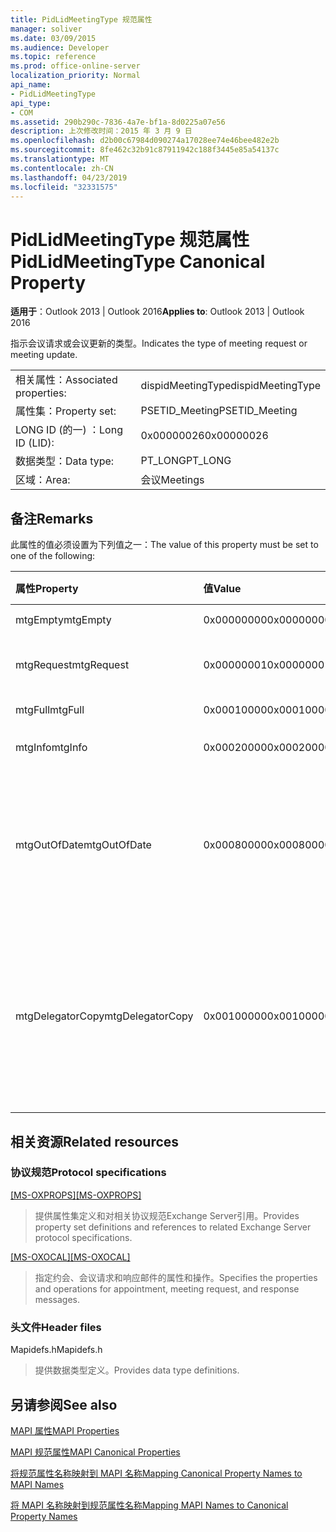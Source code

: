 ```yaml
---
title: PidLidMeetingType 规范属性
manager: soliver
ms.date: 03/09/2015
ms.audience: Developer
ms.topic: reference
ms.prod: office-online-server
localization_priority: Normal
api_name:
- PidLidMeetingType
api_type:
- COM
ms.assetid: 290b290c-7836-4a7e-bf1a-8d0225a07e56
description: 上次修改时间：2015 年 3 月 9 日
ms.openlocfilehash: d2b00c67984d090274a17028ee74e46bee482e2b
ms.sourcegitcommit: 8fe462c32b91c87911942c188f3445e85a54137c
ms.translationtype: MT
ms.contentlocale: zh-CN
ms.lasthandoff: 04/23/2019
ms.locfileid: "32331575"
---
```

# <a name="pidlidmeetingtype-canonical-property"></a><span data-ttu-id="c1345-103">PidLidMeetingType 规范属性</span><span class="sxs-lookup"><span data-stu-id="c1345-103">PidLidMeetingType Canonical Property</span></span>

  
  
<span data-ttu-id="c1345-104">**适用于**：Outlook 2013 | Outlook 2016</span><span class="sxs-lookup"><span data-stu-id="c1345-104">**Applies to**: Outlook 2013 | Outlook 2016</span></span> 
  
<span data-ttu-id="c1345-105">指示会议请求或会议更新的类型。</span><span class="sxs-lookup"><span data-stu-id="c1345-105">Indicates the type of meeting request or meeting update.</span></span>
  
|||
|:-----|:-----|
|<span data-ttu-id="c1345-106">相关属性：</span><span class="sxs-lookup"><span data-stu-id="c1345-106">Associated properties:</span></span>  <br/> |<span data-ttu-id="c1345-107">dispidMeetingType</span><span class="sxs-lookup"><span data-stu-id="c1345-107">dispidMeetingType</span></span>  <br/> |
|<span data-ttu-id="c1345-108">属性集：</span><span class="sxs-lookup"><span data-stu-id="c1345-108">Property set:</span></span>  <br/> |<span data-ttu-id="c1345-109">PSETID_Meeting</span><span class="sxs-lookup"><span data-stu-id="c1345-109">PSETID_Meeting</span></span>  <br/> |
|<span data-ttu-id="c1345-110">LONG ID (的一) ：</span><span class="sxs-lookup"><span data-stu-id="c1345-110">Long ID (LID):</span></span>  <br/> |<span data-ttu-id="c1345-111">0x00000026</span><span class="sxs-lookup"><span data-stu-id="c1345-111">0x00000026</span></span>  <br/> |
|<span data-ttu-id="c1345-112">数据类型：</span><span class="sxs-lookup"><span data-stu-id="c1345-112">Data type:</span></span>  <br/> |<span data-ttu-id="c1345-113">PT_LONG</span><span class="sxs-lookup"><span data-stu-id="c1345-113">PT_LONG</span></span>  <br/> |
|<span data-ttu-id="c1345-114">区域：</span><span class="sxs-lookup"><span data-stu-id="c1345-114">Area:</span></span>  <br/> |<span data-ttu-id="c1345-115">会议</span><span class="sxs-lookup"><span data-stu-id="c1345-115">Meetings</span></span>  <br/> |
   
## <a name="remarks"></a><span data-ttu-id="c1345-116">备注</span><span class="sxs-lookup"><span data-stu-id="c1345-116">Remarks</span></span>

<span data-ttu-id="c1345-117">此属性的值必须设置为下列值之一：</span><span class="sxs-lookup"><span data-stu-id="c1345-117">The value of this property must be set to one of the following:</span></span>
  
|<span data-ttu-id="c1345-118">**属性**</span><span class="sxs-lookup"><span data-stu-id="c1345-118">**Property**</span></span>|<span data-ttu-id="c1345-119">**值**</span><span class="sxs-lookup"><span data-stu-id="c1345-119">**Value**</span></span>|<span data-ttu-id="c1345-120">**说明**</span><span class="sxs-lookup"><span data-stu-id="c1345-120">**Description**</span></span>|
|:-----|:-----|:-----|
|<span data-ttu-id="c1345-121">mtgEmpty</span><span class="sxs-lookup"><span data-stu-id="c1345-121">mtgEmpty</span></span>  <br/> |<span data-ttu-id="c1345-122">0x00000000</span><span class="sxs-lookup"><span data-stu-id="c1345-122">0x00000000</span></span>  <br/> |<span data-ttu-id="c1345-123">未指定。</span><span class="sxs-lookup"><span data-stu-id="c1345-123">Unspecified.</span></span>  <br/> |
|<span data-ttu-id="c1345-124">mtgRequest</span><span class="sxs-lookup"><span data-stu-id="c1345-124">mtgRequest</span></span>  <br/> |<span data-ttu-id="c1345-125">0x00000001</span><span class="sxs-lookup"><span data-stu-id="c1345-125">0x00000001</span></span>  <br/> |<span data-ttu-id="c1345-126">初始会议请求。</span><span class="sxs-lookup"><span data-stu-id="c1345-126">Initial meeting request.</span></span>  <br/> |
|<span data-ttu-id="c1345-127">mtgFull</span><span class="sxs-lookup"><span data-stu-id="c1345-127">mtgFull</span></span>  <br/> |<span data-ttu-id="c1345-128">0x00010000</span><span class="sxs-lookup"><span data-stu-id="c1345-128">0x00010000</span></span>  <br/> |<span data-ttu-id="c1345-129">完整更新。</span><span class="sxs-lookup"><span data-stu-id="c1345-129">Full update.</span></span>  <br/> |
|<span data-ttu-id="c1345-130">mtgInfo</span><span class="sxs-lookup"><span data-stu-id="c1345-130">mtgInfo</span></span>  <br/> |<span data-ttu-id="c1345-131">0x00020000</span><span class="sxs-lookup"><span data-stu-id="c1345-131">0x00020000</span></span>  <br/> |<span data-ttu-id="c1345-132">信息更新。</span><span class="sxs-lookup"><span data-stu-id="c1345-132">Informational update.</span></span>  <br/> |
|<span data-ttu-id="c1345-133">mtgOutOfDate</span><span class="sxs-lookup"><span data-stu-id="c1345-133">mtgOutOfDate</span></span>  <br/> |<span data-ttu-id="c1345-134">0x00080000</span><span class="sxs-lookup"><span data-stu-id="c1345-134">0x00080000</span></span>  <br/> |<span data-ttu-id="c1345-135">在此之后收到较新的会议请求或会议更新。</span><span class="sxs-lookup"><span data-stu-id="c1345-135">A newer meeting request or meeting update was received after this one.</span></span>  <br/> |
|<span data-ttu-id="c1345-136">mtgDelegatorCopy</span><span class="sxs-lookup"><span data-stu-id="c1345-136">mtgDelegatorCopy</span></span>  <br/> |<span data-ttu-id="c1345-137">0x00100000</span><span class="sxs-lookup"><span data-stu-id="c1345-137">0x00100000</span></span>  <br/> |<span data-ttu-id="c1345-138">当代理处理与会议相关的对象时，在代理者的副本上设置此选项。</span><span class="sxs-lookup"><span data-stu-id="c1345-138">This is set on the delegator's copy when a delegate handles meeting-related objects.</span></span>  <br/> |
   
## <a name="related-resources"></a><span data-ttu-id="c1345-139">相关资源</span><span class="sxs-lookup"><span data-stu-id="c1345-139">Related resources</span></span>

### <a name="protocol-specifications"></a><span data-ttu-id="c1345-140">协议规范</span><span class="sxs-lookup"><span data-stu-id="c1345-140">Protocol specifications</span></span>

<span data-ttu-id="c1345-141">[[MS-OXPROPS]](https://msdn.microsoft.com/library/f6ab1613-aefe-447d-a49c-18217230b148%28Office.15%29.aspx)</span><span class="sxs-lookup"><span data-stu-id="c1345-141">[[MS-OXPROPS]](https://msdn.microsoft.com/library/f6ab1613-aefe-447d-a49c-18217230b148%28Office.15%29.aspx)</span></span>
  
> <span data-ttu-id="c1345-142">提供属性集定义和对相关协议规范Exchange Server引用。</span><span class="sxs-lookup"><span data-stu-id="c1345-142">Provides property set definitions and references to related Exchange Server protocol specifications.</span></span>
    
<span data-ttu-id="c1345-143">[[MS-OXOCAL]](https://msdn.microsoft.com/library/09861fde-c8e4-4028-9346-e7c214cfdba1%28Office.15%29.aspx)</span><span class="sxs-lookup"><span data-stu-id="c1345-143">[[MS-OXOCAL]](https://msdn.microsoft.com/library/09861fde-c8e4-4028-9346-e7c214cfdba1%28Office.15%29.aspx)</span></span>
  
> <span data-ttu-id="c1345-144">指定约会、会议请求和响应邮件的属性和操作。</span><span class="sxs-lookup"><span data-stu-id="c1345-144">Specifies the properties and operations for appointment, meeting request, and response messages.</span></span>
    
### <a name="header-files"></a><span data-ttu-id="c1345-145">头文件</span><span class="sxs-lookup"><span data-stu-id="c1345-145">Header files</span></span>

<span data-ttu-id="c1345-146">Mapidefs.h</span><span class="sxs-lookup"><span data-stu-id="c1345-146">Mapidefs.h</span></span>
  
> <span data-ttu-id="c1345-147">提供数据类型定义。</span><span class="sxs-lookup"><span data-stu-id="c1345-147">Provides data type definitions.</span></span>
    
## <a name="see-also"></a><span data-ttu-id="c1345-148">另请参阅</span><span class="sxs-lookup"><span data-stu-id="c1345-148">See also</span></span>



[<span data-ttu-id="c1345-149">MAPI 属性</span><span class="sxs-lookup"><span data-stu-id="c1345-149">MAPI Properties</span></span>](mapi-properties.md)
  
[<span data-ttu-id="c1345-150">MAPI 规范属性</span><span class="sxs-lookup"><span data-stu-id="c1345-150">MAPI Canonical Properties</span></span>](mapi-canonical-properties.md)
  
[<span data-ttu-id="c1345-151">将规范属性名称映射到 MAPI 名称</span><span class="sxs-lookup"><span data-stu-id="c1345-151">Mapping Canonical Property Names to MAPI Names</span></span>](mapping-canonical-property-names-to-mapi-names.md)
  
[<span data-ttu-id="c1345-152">将 MAPI 名称映射到规范属性名称</span><span class="sxs-lookup"><span data-stu-id="c1345-152">Mapping MAPI Names to Canonical Property Names</span></span>](mapping-mapi-names-to-canonical-property-names.md)

